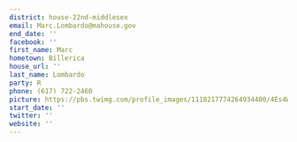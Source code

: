 ```yaml
---
district: house-22nd-middlesex
email: Marc.Lombardo@mahouse.gov
end_date: ''
facebook: ''
first_name: Marc
hometown: Billerica
house_url: ''
last_name: Lombardo
party: R
phone: (617) 722-2460
picture: https://pbs.twimg.com/profile_images/1118217774264934400/4Es4Wp75_400x400.png
start_date: ''
twitter: ''
website: ''
---
```

